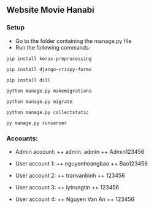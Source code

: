 ## Website Movie Hanabi
### Setup
+ Go to the folder containing the manage.py file 
+ Run the following commands:
```
pip install keras-preprocessing
```
```
pip install django-crispy-forms
```
```
pip install dill
```
```
python manage.py makemigrations
```
```
python manage.py migrate
```
```
python manage.py collectstatic
```
```
py manage.py runserver
```
### Accounts:

+ Admin account:
++ admin. admin
++ Admin123456

+ User account 1:
++ nguyenhoangbao
++ Bao123456

+ User account 2:
++ tranvanbinh
++ 123456

+ User account 3:
++ lytrungtin
++ 123456

+ User account 4:
++ Nguyen Van An
++ 123456
